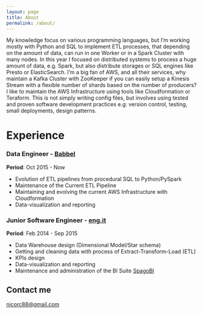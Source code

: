 ```yaml
---
layout: page
title: About
permalink: /about/
---
```


My knowledge focus on various programming languages, but I’m working mostly with Python and SQL to
implement ETL processes, that depending on the amount of data, can run in one Worker or in a Spark
Cluster with many nodes. In this year I focused on distributed systems to process a huge amount of data, e.g.
Spark, but also distribute storages or SQL engines like Presto or ElasticSearch. I’m a big fan of AWS, and all
their services, why maintain a Kafka Cluster with ZooKeeper if you can easily setup a Kinesis Stream with
a flexible number of shards based on the number of producers? I like to maintain the AWS Infrastructure
using tools like Cloudformation or Teraform. This is not simply writing config files, but involves using tested
and proven software development practices e.g: version control, testing, small deployments, design patterns.

# Experience

### Data Engineer - [Babbel](https://home.babbel.com/)

<b>Period</b>: Oct 2015 - Now

*   Evolution of ETL pipelines from procedural SQL to Python/PySpark
*   Maintenance of the Current ETL Pipeline
*   Maintaining and evolving the current AWS Infrastructure with Cloudformation
*   Data-visualization and reporting

### Junior Software Engineer - [eng.it](http://eng.it)

<b>Period</b>: Feb 2014 - Sep 2015

*   Data Warehouse design (Dimensional Model/Star schema)
*   Getting and cleaning data with process of Extract-Transform-Load (ETL)
*   KPIs design
*   Data-visualization and reporting
*   Maintenance and administration of the BI Suite [SpagoBI](https://www.spagobi.org/)

## Contact me

[nicorc88@gmail.com](mailto:nicorc88@gmail.com)

